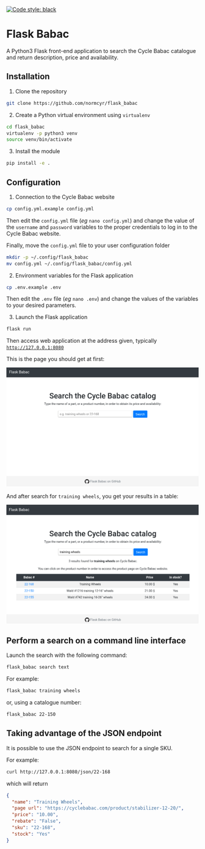 [![Code style: black](https://img.shields.io/badge/code%20style-black-000000.svg)](https://github.com/psf/black)

# Flask Babac

A Python3 Flask front-end application to search the Cycle Babac catalogue and return description, price and availability.


## Installation

1. Clone the repository

```bash
git clone https://github.com/normcyr/flask_babac
```

2. Create a Python virtual environment using `virtualenv`

```bash
cd flask_babac
virtualenv -p python3 venv
source venv/bin/activate
```

3. Install the module

```bash
pip install -e .
```


## Configuration

1. Connection to the Cycle Babac website

```bash
cp config.yml.example config.yml
```

Then edit the `config.yml` file (*eg* `nano config.yml`) and change the value of the `username` and `password` variables to the proper credentials to log in to the Cycle Babac website.

Finally, move the `config.yml` file to your user configuration folder

```bash
mkdir -p ~/.config/flask_babac
mv config.yml ~/.config/flask_babac/config.yml
```

2. Environment variables for the Flask application

```bash
cp .env.example .env
```

Then edit the `.env` file (*eg* `nano .env`) and change the values of the variables to your desired parameters.


3. Launch the Flask application

```bash
flask run
```

Then access web application at the address given, typically
[`http://127.0.0.1:8080`](http://127.0.0.1:8080)

This is the page you should get at first:

![Start screen](flask_babac/static/start_screen.png)

And after search for `training wheels`, you get your results in a table:

![Search results](flask_babac/static/search_results.png)


## Perform a search on a command line interface

Launch the search with the following command:

```bash
flask_babac search text
```

For example:

```bash
flask_babac training wheels
```

or, using a catalogue number:

```bash
flask_babac 22-150
```


## Taking advantage of the JSON endpoint

It is possible to use the JSON endpoint to search for a single SKU.

For example:

```bash
curl http://127.0.0.1:8080/json/22-168
```

which will return

```JSON
{
  "name": "Training Wheels",
  "page url": "https://cyclebabac.com/product/stabilizer-12-20/",
  "price": "10.00",
  "rebate": "False",
  "sku": "22-168",
  "stock": "Yes"
}
```
